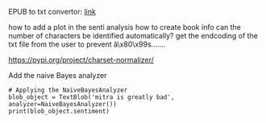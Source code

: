 EPUB to txt convertor: [link](https://convertio.co/epub-txt/)

how to add a plot in the senti analysis
how to create book info
can the number of characters be identified automatically?
get the endcoding of the txt file from the user to prevent â\x80\x99s.......

https://pypi.org/project/charset-normalizer/

Add the naive Bayes analyzer 
```
# Applying the NaiveBayesAnalyzer
blob_object = TextBlob('mitra is greatly bad', analyzer=NaiveBayesAnalyzer())
print(blob_object.sentiment)
```